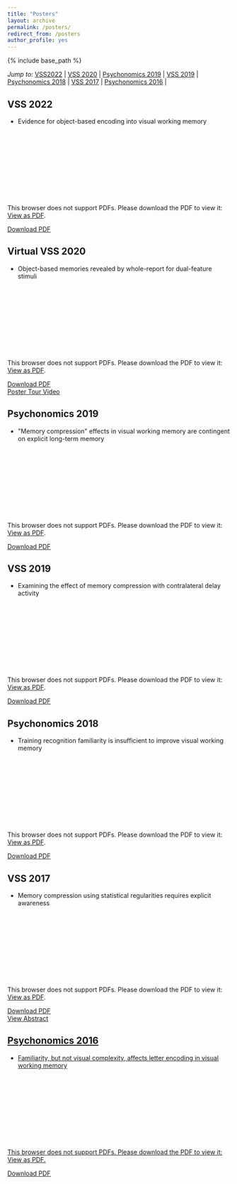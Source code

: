 ```yaml
---
title: "Posters"
layout: archive
permalink: /posters/
redirect_from: /posters
author_profile: yes
---
```


{% include base_path %}

_Jump to:_ [VSS2022](#VSS2022) \| [VSS 2020](#VSS2020) \| [Psychonomics 2019](#PNOM2019) \| [VSS 2019](#VSS2019) \| [Psychonomics 2018](#PNOM2018) \| [VSS 2017](#VSS2017) \| [Psychonomics 2016](#PNOM2016) \|


<a name="VSS2022"></a> 
## VSS 2022
* Evidence for object-based encoding into visual working memory
<object data="https://williamngiam.github.io/files/VSS2022.pdf" type="application/pdf" width="700px" height="400px">
    <embed src="https://williamngiam.github.io/files/VSS2022.pdf">
        <p>This browser does not support PDFs. Please download the PDF to view it: <a href="https://williamngiam.github.io/files/VSS2022.pdf">View as PDF</a>.</p>
    </embed>
</object>
<u><a href="https://williamngiam.github.io/files/VSS2022.pdf">Download PDF</a></u><br>

<a name="VSS2020"></a> 
## Virtual VSS 2020
* Object-based memories revealed by whole-report for dual-feature stimuli
<object data="https://williamngiam.github.io/files/vss2020.pdf" type="application/pdf" width="700px" height="584px">
    <embed src="https://williamngiam.github.io/files/vss2020.pdf">
        <p>This browser does not support PDFs. Please download the PDF to view it: <a href="https://williamngiam.github.io/files/vss2020.pdf">View as PDF</a>.</p>
    </embed>
</object>
<u><a href="https://williamngiam.github.io/files/vss2020.pdf">Download PDF</a></u><br>
<u><a href="https://www.youtube.com/watch?v=ByDhxxk51Yc">Poster Tour Video</a></u>

<a name="PNOM2019"></a>
## Psychonomics 2019
* "Memory compression" effects in visual working memory are contingent on explicit long-term memory
<object data="https://williamngiam.github.io/files/psychonomics2019.pdf" type="application/pdf" width="700px" height="420px">
    <embed src="https://williamngiam.github.io/files/psychonomics2019.pdf">
        <p>This browser does not support PDFs. Please download the PDF to view it: <a href="https://williamngiam.github.io/files/psychonomics2019.pdf">View as PDF</a>.</p>
    </embed>
</object>
</a>
<u><a href="https://williamngiam.github.io/files/psychonomics2019.pdf">Download PDF</a></u>

<a name="VSS2019"></a>
## VSS 2019
* Examining the effect of memory compression with contralateral delay activity
<object data="https://williamngiam.github.io/files/vss2019.pdf" type="application/pdf" width="700px" height="382px">
    <embed src="https://williamngiam.github.io/files/vss2019.pdf">
        <p>This browser does not support PDFs. Please download the PDF to view it: <a href="https://williamngiam.github.io/files/vss2019.pdf">View as PDF</a>.</p>
    </embed>
</object>
<u><a href="https://williamngiam.github.io/files/vss2019.pdf">Download PDF</a></u>

<a name="PNOM2018"></a>
## Psychonomics 2018
* Training recognition familiarity is insufficient to improve visual working memory
<object data="https://williamngiam.github.io/files/psychonomics2018.pdf" type="application/pdf" width="700px" height="430px">
    <embed src="https://williamngiam.github.io/files/psychonomics2018.pdf">
        <p>This browser does not support PDFs. Please download the PDF to view it: <a href="https://williamngiam.github.io/files/psychonomics2018.pdf">View as PDF</a>.</p>
    </embed>
</object>
<u><a href="https://williamngiam.github.io/files/psychonomics2018.pdf">Download PDF</a></u>

<a name="VSS2017"></a>
## VSS 2017
* Memory compression using statistical regularities requires explicit awareness
<object data="https://williamngiam.github.io/files/vss2017.pdf" type="application/pdf" width="700px" height="374px">
    <embed src="https://williamngiam.github.io/files/vss2017.pdf">
        <p>This browser does not support PDFs. Please download the PDF to view it: <a href="https://williamngiam.github.io/files/vss2017.pdf">View as PDF</a>.</p>
    </embed>
</object>
<u><a href="https://williamngiam.github.io/files/vss2017.pdf">Download PDF</a></u>
<br>
<u><a href="http://jov.arvojournals.org/article.aspx?articleid=2651730">View Abstract</a><u>

<a name="PNOM2016"></a>
## Psychonomics 2016
* Familiarity, but not visual complexity, affects letter encoding in visual working memory
<object data="https://williamngiam.github.io/files/psychonomics2016.pdf" type="application/pdf" width="700px" height="428px">
    <embed src="https://williamngiam.github.io/files/psychonomics2016.pdf">
        <p>This browser does not support PDFs. Please download the PDF to view it: <a href="https://williamngiam.github.io/files/psychonomics2016.pdf">View as PDF</a>.</p>
    </embed>
</object>
<u><a href="https://williamngiam.github.io/files/psychonomics2016.pdf">Download PDF</a></u>
